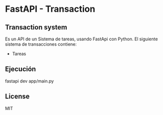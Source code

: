 # FastAPI - Transaction
## Transaction system

Es un API de un Sistema de tareas, usando FastApi con Python.
El siguiente sistema de transacciones contiene:

- Tareas


## Ejecución

fastapi dev app/main.py

## License

MIT